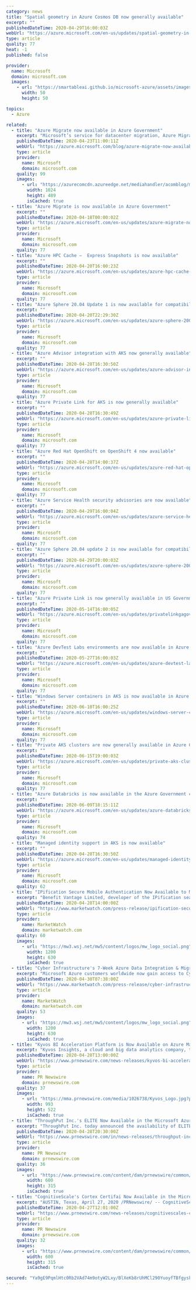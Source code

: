```yaml
---
category: news
title: "Spatial geometry in Azure Cosmos DB now generally available"
excerpt: ""
publishedDateTime: 2020-04-29T16:00:03Z
webUrl: "https://azure.microsoft.com/en-us/updates/spatial-geometry-in-azure-cosmos-db-now-generally-available/"
type: article
quality: 77
heat: -1
published: false

provider:
  name: Microsoft
  domain: microsoft.com
  images:
    - url: "https://smartableai.github.io/microsoft-azure/assets/images/organizations/microsoft.com-50x50.jpg"
      width: 50
      height: 50

topics:
  - Azure

related:
  - title: "Azure Migrate now available in Azure Government"
    excerpt: "Microsoft’s service for datacenter migration, Azure Migrate, is now available in Azure Government—unlocking the whole range of functionality for government customers. Previously, Azure Migrate V1 was available to US Azure Government customers, which performed limited scale assessment for VMware workloads."
    publishedDateTime: 2020-04-23T11:00:11Z
    webUrl: "https://azure.microsoft.com/blog/azure-migrate-now-available-in-azure-government/"
    type: article
    provider:
      name: Microsoft
      domain: microsoft.com
    quality: 99
    images:
      - url: "https://azurecomcdn.azureedge.net/mediahandler/acomblog/media/Default/blog/a69c6248-11fa-477b-81e0-17d56596895a.jpg"
        width: 1024
        height: 489
        isCached: true
  - title: "Azure Migrate is now available in Azure Government"
    excerpt: ""
    publishedDateTime: 2020-04-18T00:00:02Z
    webUrl: "https://azure.microsoft.com/en-us/updates/azure-migrate-now-available-in-azure-government/"
    type: article
    provider:
      name: Microsoft
      domain: microsoft.com
    quality: 77
  - title: "Azure HPC Cache –  Express Snapshots is now available"
    excerpt: ""
    publishedDateTime: 2020-04-20T16:00:23Z
    webUrl: "https://azure.microsoft.com/en-us/updates/azure-hpc-cache-express-snapshots-is-now-available/"
    type: article
    provider:
      name: Microsoft
      domain: microsoft.com
    quality: 77
  - title: "Azure Sphere 20.04 Update 1 is now available for compatibility testing"
    excerpt: ""
    publishedDateTime: 2020-04-20T22:29:30Z
    webUrl: "https://azure.microsoft.com/en-us/updates/azure-sphere-2004-update-1-is-now-available-for-compatibility-testing/"
    type: article
    provider:
      name: Microsoft
      domain: microsoft.com
    quality: 77
  - title: "Azure Advisor integration with AKS now generally available"
    excerpt: ""
    publishedDateTime: 2020-04-28T16:30:50Z
    webUrl: "https://azure.microsoft.com/en-us/updates/azure-advisor-integration-with-aks-now-generally-available/"
    type: article
    provider:
      name: Microsoft
      domain: microsoft.com
    quality: 77
  - title: "Azure Private Link for AKS is now generally available"
    excerpt: ""
    publishedDateTime: 2020-04-28T16:30:49Z
    webUrl: "https://azure.microsoft.com/en-us/updates/azure-private-link-for-aks-is-now-generally-available/"
    type: article
    provider:
      name: Microsoft
      domain: microsoft.com
    quality: 77
  - title: "Azure Red Hat OpenShift on OpenShift 4 now available"
    excerpt: ""
    publishedDateTime: 2020-04-28T14:00:37Z
    webUrl: "https://azure.microsoft.com/en-us/updates/azure-red-hat-openshift-on-openshift-4-now-available/"
    type: article
    provider:
      name: Microsoft
      domain: microsoft.com
    quality: 77
  - title: "Azure Service Health security advisories are now available"
    excerpt: ""
    publishedDateTime: 2020-04-29T16:00:04Z
    webUrl: "https://azure.microsoft.com/en-us/updates/azure-service-health-security-advisories-are-now-available/"
    type: article
    provider:
      name: Microsoft
      domain: microsoft.com
    quality: 77
  - title: "Azure Sphere 20.04 update 2 is now available for compatibility testing"
    excerpt: ""
    publishedDateTime: 2020-04-29T20:00:03Z
    webUrl: "https://azure.microsoft.com/en-us/updates/azure-sphere-2004-update-2-is-now-available-for-compatibility-testing/"
    type: article
    provider:
      name: Microsoft
      domain: microsoft.com
    quality: 77
  - title: "Azure Private Link is now generally available in US Government regions"
    excerpt: ""
    publishedDateTime: 2020-05-14T16:00:05Z
    webUrl: "https://azure.microsoft.com/en-us/updates/privatelinkgagovcloud/"
    type: article
    provider:
      name: Microsoft
      domain: microsoft.com
    quality: 77
  - title: "Azure DevTest Labs environments are now available in Azure Government"
    excerpt: ""
    publishedDateTime: 2020-05-27T16:00:03Z
    webUrl: "https://azure.microsoft.com/en-us/updates/azure-devtest-labs-environments-are-now-available-in-azure-government/"
    type: article
    provider:
      name: Microsoft
      domain: microsoft.com
    quality: 77
  - title: "Windows Server containers in AKS is now available in Azure Government"
    excerpt: ""
    publishedDateTime: 2020-06-10T16:00:25Z
    webUrl: "https://azure.microsoft.com/en-us/updates/windows-server-containers-in-aks-is-now-available-in-azure-government/"
    type: article
    provider:
      name: Microsoft
      domain: microsoft.com
    quality: 77
  - title: "Private AKS clusters are now generally available in Azure Government "
    excerpt: ""
    publishedDateTime: 2020-06-15T19:00:03Z
    webUrl: "https://azure.microsoft.com/en-us/updates/private-aks-clusters-are-now-generally-available-in-azure-government/"
    type: article
    provider:
      name: Microsoft
      domain: microsoft.com
    quality: 77
  - title: "Azure Databricks is now available in the Azure Government cloud (in preview)"
    excerpt: ""
    publishedDateTime: 2020-06-09T18:15:11Z
    webUrl: "https://azure.microsoft.com/en-us/updates/azure-databricks-is-now-available-in-the-azure-government-cloud-in-preview/"
    type: article
    provider:
      name: Microsoft
      domain: microsoft.com
    quality: 74
  - title: "Managed identity support in AKS is now available"
    excerpt: ""
    publishedDateTime: 2020-04-28T16:30:50Z
    webUrl: "https://azure.microsoft.com/en-us/updates/managed-identity-support-in-aks-is-now-available/"
    type: article
    provider:
      name: Microsoft
      domain: microsoft.com
    quality: 62
  - title: "IPification Secure Mobile Authentication Now Available to Microsoft Azure Active Directory B2C Customers"
    excerpt: "Benefit Vantage Limited, developer of the IPification seamless authentication solution, is proud to announce that we will enable global service providers"
    publishedDateTime: 2020-04-28T14:00:00Z
    webUrl: "https://www.marketwatch.com/press-release/ipification-secure-mobile-authentication-now-available-to-microsoft-azure-active-directory-b2c-customers-2020-04-28"
    type: article
    provider:
      name: MarketWatch
      domain: marketwatch.com
    quality: 60
    images:
      - url: "https://mw3.wsj.net/mw5/content/logos/mw_logo_social.png"
        width: 1200
        height: 630
        isCached: true
  - title: "Cyber Infrastructure's 7-Week Azure Data Integration & Migration Soln. Now Available in the Microsoft Azure Marketplace"
    excerpt: "Microsoft Azure customers worldwide now gain access to Cyber Infrastructure's implementation service SAN JOSE, CA,"
    publishedDateTime: 2020-04-30T07:38:00Z
    webUrl: "https://www.marketwatch.com/press-release/cyber-infrastructures-7-week-azure-data-integration-migration-soln-now-available-in-the-microsoft-azure-marketplace-2020-04-30"
    type: article
    provider:
      name: MarketWatch
      domain: marketwatch.com
    quality: 53
    images:
      - url: "https://mw3.wsj.net/mw5/content/logos/mw_logo_social.png"
        width: 1200
        height: 630
        isCached: true
  - title: "Kyvos BI Acceleration Platform is Now Available on Azure Marketplace"
    excerpt: "Kyvos Insights, a cloud and big data analytics company, today announced the availability of their cloud-native BI acceleration platform,"
    publishedDateTime: 2020-04-28T13:00:00Z
    webUrl: "https://www.prnewswire.com/news-releases/kyvos-bi-acceleration-platform-is-now-available-on-azure-marketplace-301046746.html"
    type: article
    provider:
      name: PR Newswire
      domain: prnewswire.com
    quality: 37
    images:
      - url: "https://mma.prnewswire.com/media/1026738/Kyvos_Logo.jpg?p=facebook"
        width: 993
        height: 522
        isCached: true
  - title: "ThroughPut Inc.'s ELITE Now Available in the Microsoft Azure Marketplace"
    excerpt: "ThroughPut Inc. today announced the availability of ELITE in the Microsoft Azure Marketplace, an online store providing applications"
    publishedDateTime: 2020-04-28T20:30:00Z
    webUrl: "https://www.prnewswire.com/in/news-releases/throughput-inc-s-elite-now-available-in-the-microsoft-azure-marketplace-838367579.html"
    type: article
    provider:
      name: PR Newswire
      domain: prnewswire.com
    quality: 36
    images:
      - url: "https://www.prnewswire.com/content/dam/prnewswire/common/prn_facebook_sharing_logo.jpg"
        width: 600
        height: 315
        isCached: true
  - title: "CognitiveScale's Cortex Certifai Now Available in the Microsoft Azure Marketplace"
    excerpt: "AUSTIN, Texas, April 27, 2020 /PRNewswire/ -- CognitiveScale, the Trusted AI Company, today announced the availability of Cortex Certifai (Certifai) in the Microsoft Azure Marketplace, an online ..."
    publishedDateTime: 2020-04-27T12:01:00Z
    webUrl: "https://www.prnewswire.com/news-releases/cognitivescales-cortex-certifai-now-available-in-the-microsoft-azure-marketplace-301047031.html"
    type: article
    provider:
      name: PR Newswire
      domain: prnewswire.com
    quality: 32
    images:
      - url: "https://www.prnewswire.com/content/dam/prnewswire/common/prn_facebook_sharing_logo.jpg"
        width: 600
        height: 315
        isCached: true

secured: "Ya9gE9PqmlHtc0Rb2VAd74m9otyW2Lxy/BlXeKb8rUhMCl290YuoyfTBfgysk1PnzDASHBAbwhUq11Hsy9fB1a5usz6V1QVnGaNACtoJPg13Lp8qyX0NC680YBjhKTuj1FtYXL3u/yDGMStWjKj1sP2C90pw84tslqRgvaFDRza4wAVgsWE5WvWsOk6lb07L70rUgKGm+iHp3kcjaFS97gpds+hpbzINprXJc89/9cnR0/sMNnbRecbZA1M2F9Mf/lxd3BrlfAWOl84Y0u89bUW3AGr74C7Eb98EoOBZOL16vx0uPIcWMwpkHEvnGya0dgdf+wxFOBWriOtpxvyxDg==;Zv6rQp/E9wM3Zk8P7aAzAQ=="
---
```


